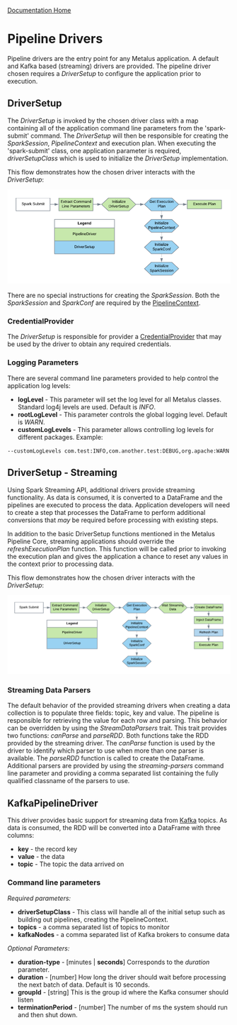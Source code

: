 [Documentation Home](readme.md)

# Pipeline Drivers
Pipeline drivers are the entry point for any Metalus application. A default and Kafka based (streaming) drivers are 
provided. The pipeline driver chosen requires a *DriverSetup* to configure the application prior to execution.

## DriverSetup
The *DriverSetup* is invoked by the chosen driver class with a map containing all of the application command line 
parameters from the 'spark-submit' command. The *DriverSetup* will then be responsible for creating the *SparkSession*, 
*PipelineContext* and execution plan. When executing the 'spark-submit' class, one application parameter is required, 
*driverSetupClass* which is used to initialize the *DriverSetup* implementation.

This flow demonstrates how the chosen driver interacts with the *DriverSetup*:

![Default Driver Flow](images/Default_Driver_Flow.png "Default Driver Flow")

There are no special instructions for creating the *SparkSession*. Both the *SparkSession* and *SparkConf* are required
by the [PipelineContext](pipeline-context.md).

### CredentialProvider
The _DriverSetup_ is responsible for provider a [CredentialProvider](credentialprovider.md) that may be used by the driver
to obtain any required credentials.

### Logging Parameters 
There are several command line parameters provided to help control the application log levels:

* **logLevel** - This parameter will set the log level for all Metalus classes. Standard log4j levels are used. Default
is _INFO_.
* **rootLogLevel** - This parameter controls the global logging level. Default is _WARN_.
* **customLogLevels** - This parameter allows controlling log levels for different packages. Example:

```shell script
--customLogLevels com.test:INFO,com.another.test:DEBUG,org.apache:WARN
```

## DriverSetup - Streaming
Using Spark Streaming API, additional drivers provide streaming functionality. As data is consumed, it is converted to a 
DataFrame and the pipelines are executed to process the data. Application developers will need to create a step that 
processes the DataFrame to perform additional conversions that *may* be required before processing with existing steps.

In addition to the basic DriverSetup functions mentioned in the Metalus Pipeline Core, streaming applications should
override the *refreshExecutionPlan* function. This function will be called prior to invoking the execution plan and 
gives the application a chance to reset any values in the context prior to processing data.

This flow demonstrates how the chosen driver interacts with the *DriverSetup*:

![Streaming Driver Flow](images/Streaming_Driver_Flow.png "Streaming Driver Flow")

### Streaming Data Parsers
The default behavior of the provided streaming drivers when creating a data collection is to populate three fields: 
topic, key and value. The pipeline is responsible for retrieving the value for each row and parsing. This behavior can
be overridden by using the _StreamDataParsers_ trait. This trait provides two functions: _canParse_ and _parseRDD_. Both
functions take the RDD provided by the streaming driver. The _canParse_ function is used by the driver to identify which
parser to use when more than one parser is available. The _parseRDD_ function is called to create the DataFrame. Additional
parsers are provided by using the _streaming-parsers_ command line parameter and providing a comma separated list containing
the fully qualified classname of the parsers to use.

## KafkaPipelineDriver
This driver provides basic support for streaming data from [Kafka](http://kafka.apache.org/) topics. As data is consumed,
the RDD will be converted into a DataFrame with three columns:

* **key** - the record key
* **value** - the data
* **topic** - The topic the data arrived on

### Command line parameters
*Required parameters:*
* **driverSetupClass** - This class will handle all of the initial setup such as building out pipelines, creating the PipelineContext.
* **topics** - a comma separated list of topics to monitor
* **kafkaNodes** - a comma separated list of Kafka brokers to consume data

*Optional Parameters:*
* **duration-type** - [minutes | **seconds**] Corresponds to the *duration* parameter.
* **duration** - [number] How long the driver should wait before processing the next batch of data. Default is 10 seconds.
* **groupId** - [string] This is the group id where the Kafka consumer should listen
* **terminationPeriod** - [number] The number of ms the system should run and then shut down.
